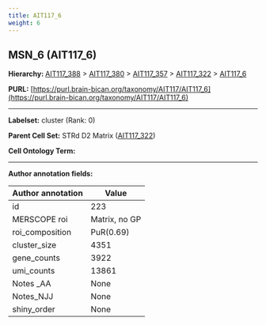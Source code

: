 ```yaml
---
title: AIT117_6
weight: 6
---
```

## MSN_6 (AIT117_6)
<b>Hierarchy: </b>
[AIT117_388](../AIT117_388) >
[AIT117_380](../AIT117_380) >
[AIT117_357](../AIT117_357) >
[AIT117_322](../AIT117_322) >
[AIT117_6](../AIT117_6)

**PURL:** [https://purl.brain-bican.org/taxonomy/AIT117/AIT117_6](https://purl.brain-bican.org/taxonomy/AIT117/AIT117_6)

---


**Labelset:** cluster (Rank: 0)

**Parent Cell Set:** STRd D2 Matrix ([AIT117_322](../AIT117_322))



**Cell Ontology Term:** 

[MARKER GENES.]: #


---

[TRANSFERRED ANNOTATIONS.]: #


[AUTHOR ANNOTATION FIELDS.]: #


**Author annotation fields:**

| Author annotation | Value |
|-------------------|-------|
|id|223|
|MERSCOPE roi|Matrix, no GP|
|roi_composition|PuR(0.69) | GPe(0.13) | CaH(0.09) | PuPV(0.06)|
|cluster_size|4351|
|gene_counts|3922|
|umi_counts|13861|
|Notes _AA|None|
|Notes_NJJ|None|
|shiny_order|None|
